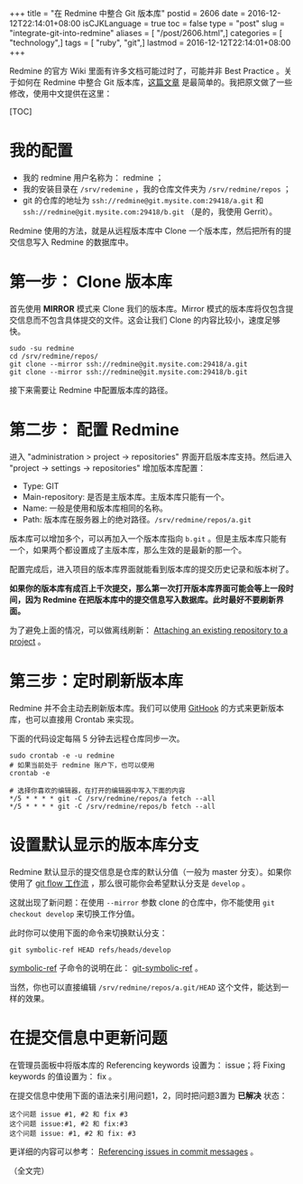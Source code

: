 +++
title = "在 Redmine 中整合 Git 版本库"
postid = 2606
date = 2016-12-12T22:14:01+08:00
isCJKLanguage = true
toc = false
type = "post"
slug = "integrate-git-into-redmine"
aliases = [ "/post/2606.html",]
categories = [ "technology",]
tags = [ "ruby", "git",]
lastmod = 2016-12-12T22:14:01+08:00
+++


Redmine 的官方 Wiki 里面有许多文档可能过时了，可能并非 Best Practice 。关于如何在 Redmine 中整合 Git 版本库，[这篇文章][1] 是最简单的。我把原文做了一些修改，使用中文提供在这里：<!--more-->

[TOC]

# 我的配置

- 我的 redmine 用户名称为： redmine ；
- 我的安装目录在 `/srv/redemine` ，我的仓库文件夹为 `/srv/redmine/repos` ；
- git 的仓库的地址为 `ssh://redmine@git.mysite.com:29418/a.git` 和 `ssh://redmine@git.mysite.com:29418/b.git` （是的，我使用 Gerrit）。

Redmine 使用的方法，就是从远程版本库中 Clone 一个版本库，然后把所有的提交信息写入 Redmine 的数据库中。

# 第一步： Clone 版本库
     
首先使用 **MIRROR** 模式来 Clone 我们的版本库。Mirror 模式的版本库将仅包含提交信息而不包含具体提交的文件。这会让我们 Clone 的内容比较小，速度足够快。

``` shell
sudo -su redmine
cd /srv/redmine/repos/
git clone --mirror ssh://redmine@git.mysite.com:29418/a.git
git clone --mirror ssh://redmine@git.mysite.com:29418/b.git
```

接下来需要让 Redmine 中配置版本库的路径。

# 第二步： 配置 Redmine

进入 "administration > project -> repositories" 界面开启版本库支持。然后进入 "project -> settings -> repositories" 增加版本库配置：

- Type: GIT
- Main-repository: 是否是主版本库。主版本库只能有一个。
- Name: 一般是使用和版本库相同的名称。
- Path: 版本库在服务器上的绝对路径。`/srv/redmine/repos/a.git`

版本库可以增加多个，可以再加入一个版本库指向 `b.git` 。但是主版本库只能有一个，如果两个都设置成了主版本库，那么生效的是最新的那一个。

配置完成后，进入项目的版本库界面就能看到版本库的提交历史记录和版本树了。

**如果你的版本库有成百上千次提交，那么第一次打开版本库界面可能会等上一段时间，因为 Redmine 在把版本库中的提交信息写入数据库。此时最好不要刷新界面。**

为了避免上面的情况，可以做离线刷新： [Attaching an existing repository to a project][2] 。

# 第三步：定时刷新版本库

Redmine 并不会主动去刷新版本库。我们可以使用 [GitHook][3] 的方式来更新版本库，也可以直接用 Crontab 来实现。

下面的代码设定每隔 5 分钟去远程仓库同步一次。

``` shell
sudo crontab -e -u redmine
# 如果当前处于 redmine 账户下，也可以使用
crontab -e

# 选择你喜欢的编辑器，在打开的编辑器中写入下面的内容
*/5 * * * * git -C /srv/redmine/repos/a fetch --all
*/5 * * * * git -C /srv/redmine/repos/b fetch --all
```

# 设置默认显示的版本库分支

Redmine 默认显示的提交信息是仓库的默认分值（一般为 master 分支）。如果你使用了 [git flow 工作流][4] ，那么很可能你会希望默认分支是 `develop` 。

这就出现了新问题：在使用 `--mirror` 参数 clone 的仓库中，你不能使用 `git checkout develop` 来切换工作分值。

此时你可以使用下面的命令来切换默认分支：

```
git symbolic-ref HEAD refs/heads/develop
```

[symbolic-ref][5] 子命令的说明在此： [git-symbolic-ref][5] 。

当然，你也可以直接编辑 `/srv/redmine/repos/a.git/HEAD` 这个文件，能达到一样的效果。

# 在提交信息中更新问题

在管理员面板中将版本库的 Referencing keywords 设置为： issue；将 Fixing keywords 的值设置为： fix 。

在提交信息中使用下面的语法来引用问题1，2，同时把问题3置为 **已解决** 状态：

    这个问题 issue #1, #2 和 fix #3
    这个问题 issue:#1, #2 和 fix:#3
    这个问题 issue: #1, #2 和 fix: #3

更详细的内容可以参考： [Referencing issues in commit messages][6] 。

（全文完）

[1]: https://www.redmine.org/projects/redmine/wiki/HowTo_Easily_integrate_a_(SSH_secured)_GIT_repository_into_redmine
[2]: https://www.redmine.org/projects/redmine/wiki/RedmineRepositories#Attaching-an-existing-repository-to-a-project
[3]: https://www.redmine.org/projects/redmine/wiki/HowTo_setup_automatic_refresh_of_repositories_in_Redmine_on_commit
[4]: http://danielkummer.github.io/git-flow-cheatsheet/index.zh_CN.html
[5]: https://www.kernel.org/pub/software/scm/git/docs/git-symbolic-ref.html
[6]: http://www.redmine.org/projects/redmine/wiki/RedmineSettings#Referencing-issues-in-commit-messages
